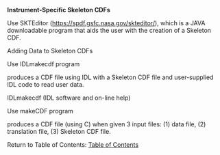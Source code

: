 **Instrument-Specific Skeleton CDFs**

Use SKTEditor (https://spdf.gsfc.nasa.gov/skteditor/), which is a JAVA downloadable program that aids the user with the creation of a Skeleton CDF.

Adding Data to Skeleton CDFs

Use IDLmakecdf program

produces a CDF file using IDL with a Skeleton CDF file and user-supplied IDL code to read user data.

IDLmakecdf (IDL software and on-line help)

Use makeCDF program

produces a CDF file (using C) when given 3 input files: (1) data file, (2) translation file, (3) Skeleton CDF file.


Return to Table of Contents: [Table of Contents](00_Table_of_Contents.md)
